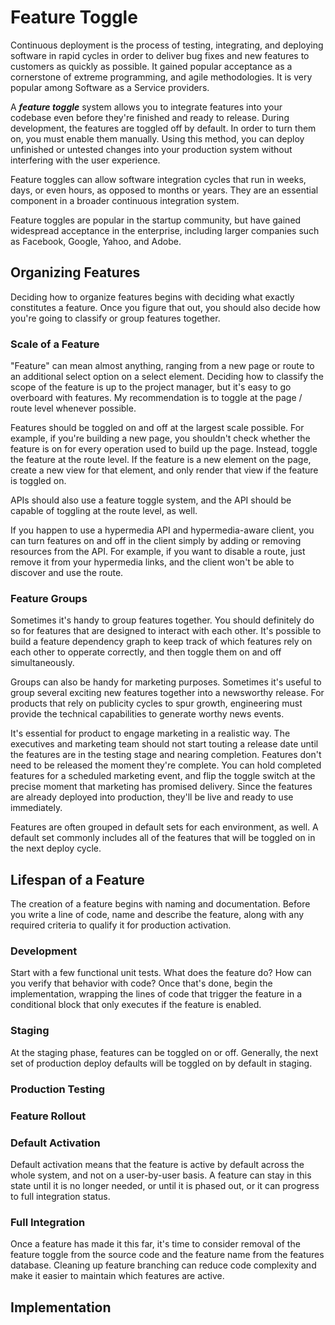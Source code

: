 # Feature Toggle

Continuous deployment is the process of testing, integrating, and deploying software in rapid cycles in order to deliver bug fixes and new features to customers as quickly as possible. It gained popular acceptance as a cornerstone of extreme programming, and agile methodologies. It is very popular among Software as a Service providers.

A ***feature toggle*** system allows you to integrate features into your codebase even before they're finished and ready to release. During development, the features are toggled off by default. In order to turn them on, you must enable them manually. Using this method, you can deploy unfinished or untested changes into your production system without interfering with the user experience.

Feature toggles can allow software integration cycles that run in weeks, days, or even hours, as opposed to months or years. They are an essential component in a broader continuous integration system.

Feature toggles are popular in the startup community, but have gained widespread acceptance in the enterprise, including larger companies such as Facebook, Google, Yahoo, and Adobe.


## Organizing Features

Deciding how to organize features begins with deciding what exactly constitutes a feature. Once you figure that out, you should also decide how you're going to classify or group features together.


### Scale of a Feature

"Feature" can mean almost anything, ranging from a new page or route to an additional select option on a select element. Deciding how to classify the scope of the feature is up to the project manager, but it's easy to go overboard with features. My recommendation is to toggle at the page / route level whenever possible.

Features should be toggled on and off at the largest scale possible. For example, if you're building a new page, you shouldn't check whether the feature is on for every operation used to build up the page. Instead, toggle the feature at the route level. If the feature is a new element on the page, create a new view for that element, and only render that view if the feature is toggled on.

APIs should also use a feature toggle system, and the API should be capable of toggling at the route level, as well.

If you happen to use a hypermedia API and hypermedia-aware client, you can turn features on and off in the client simply by adding or removing resources from the API. For example, if you want to disable a route, just remove it from your hypermedia links, and the client won't be able to discover and use the route.


### Feature Groups

Sometimes it's handy to group features together. You should definitely do so for features that are designed to interact with each other. It's possible to build a feature dependency graph to keep track of which features rely on each other to opperate correctly, and then toggle them on and off simultaneously.

Groups can also be handy for marketing purposes. Sometimes it's useful to group several exciting new features together into a newsworthy release. For products that rely on publicity cycles to spur growth, engineering must provide the technical capabilities to generate worthy news events.

It's essential for product to engage marketing in a realistic way. The executives and marketing team should not start touting a release date until the features are in the testing stage and nearing completion. Features don't need to be released the moment they're complete. You can hold completed features for a scheduled marketing event, and flip the toggle switch at the precise moment that marketing has promised delivery. Since the features are already deployed into production, they'll be live and ready to use immediately.

Features are often grouped in default sets for each environment, as well. A default set commonly includes all of the features that will be toggled on in the next deploy cycle.


## Lifespan of a Feature


The creation of a feature begins with naming and documentation. Before you write a line of code, name and describe the feature, along with any required criteria to qualify it for production activation.


### Development

Start with a few functional unit tests. What does the feature do? How can you verify that behavior with code? Once that's done, begin the implementation, wrapping the lines of code that trigger the feature in a conditional block that only executes if the feature is enabled.

### Staging

At the staging phase, features can be toggled on or off. Generally, the next set of production deploy defaults will be toggled on by default in staging.


### Production Testing

### Feature Rollout

### Default Activation

Default activation means that the feature is active by default across the whole system, and not on a user-by-user basis. A feature can stay in this state until it is no longer needed, or until it is phased out, or it can progress to full integration status.


### Full Integration

Once a feature has made it this far, it's time to consider removal of the feature toggle from the source code and the feature name from the features database. Cleaning up feature branching can reduce code complexity and make it easier to maintain which features are active.

## Implementation
